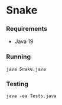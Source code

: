 # Snake

### Requirements
- Java 19

### Running
```
java Snake.java
```

### Testing
```
java -ea Tests.java
```